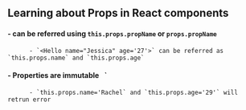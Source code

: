 ## Learning about Props in React components

#### - can be referred using `this.props.propName` or `props.propName`

          - `<Hello name="Jessica" age='27'>` can be referred as `this.props.name` and `this.props.age`

#### - Properties are immutable ` `<Hello name="Jessica" age='27'>`

          - `this.props.name='Rachel` and `this.props.age='29'` will retrun error

